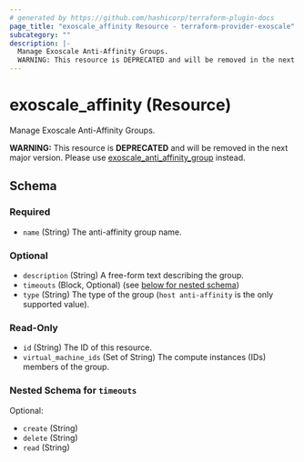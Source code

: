 ```yaml
---
# generated by https://github.com/hashicorp/terraform-plugin-docs
page_title: "exoscale_affinity Resource - terraform-provider-exoscale"
subcategory: ""
description: |-
  Manage Exoscale Anti-Affinity Groups.
  WARNING: This resource is DEPRECATED and will be removed in the next major version. Please use exoscaleantiaffinity_group ./anti_affinity_group.md instead.
---
```


# exoscale_affinity (Resource)

Manage Exoscale Anti-Affinity Groups.

**WARNING:** This resource is **DEPRECATED** and will be removed in the next major version. Please use [exoscale_anti_affinity_group](./anti_affinity_group.md) instead.



<!-- schema generated by tfplugindocs -->
## Schema

### Required

- `name` (String) The anti-affinity group name.

### Optional

- `description` (String) A free-form text describing the group.
- `timeouts` (Block, Optional) (see [below for nested schema](#nestedblock--timeouts))
- `type` (String) The type of the group (`host anti-affinity` is the only supported value).

### Read-Only

- `id` (String) The ID of this resource.
- `virtual_machine_ids` (Set of String) The compute instances (IDs) members of the group.

<a id="nestedblock--timeouts"></a>
### Nested Schema for `timeouts`

Optional:

- `create` (String)
- `delete` (String)
- `read` (String)


